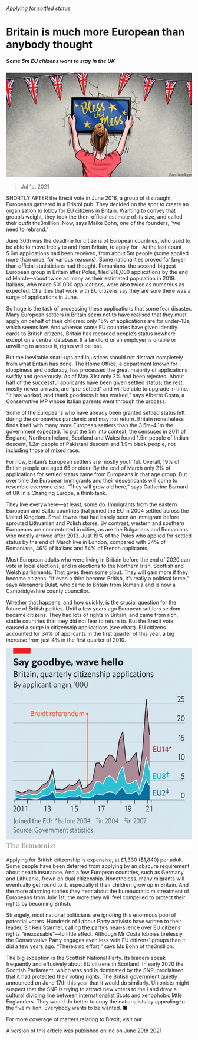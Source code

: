 ###### Applying for settled status

# Britain is much more European than anybody thought 

##### Some 5m EU citizens want to stay in the UK 

![image](images/20210703_brd001.jpg) 

> Jul 1st 2021 

SHORTLY AFTER the Brexit vote in June 2016, a group of distraught Europeans gathered in a Bristol pub. They decided on the spot to create an organisation to lobby for EU citizens in Britain. Wanting to convey that group’s weight, they took the then-official estimate of its size, and called their outfit the3million. Now, says Maike Bohn, one of the founders, “we need to rebrand.”

June 30th was the deadline for citizens of European countries, who used to be able to move freely to and from Britain, to apply for . At the last count 5.6m applications had been received, from about 5m people (some applied more than once, for various reasons). Some nationalities proved far larger than official statisticians had thought. Romanians, the second-biggest European group in Britain after Poles, filed 918,000 applications by the end of March—about twice as many as their estimated population in 2019. Italians, who made 501,000 applications, were also twice as numerous as expected. Charities that work with EU citizens say they are sure there was a surge of applications in June.


So huge is the task of processing these applications that some fear disaster. Many European settlers in Britain seem not to have realised that they must apply on behalf of their children: only 15% of applications are for under-18s, which seems low. And whereas some EU countries have given identity cards to British citizens, Britain has recorded people’s status nowhere except on a central database. If a landlord or an employer is unable or unwilling to access it, rights will be lost.

But the inevitable snarl-ups and injustices should not distract completely from what Britain has done. The Home Office, a department known for sloppiness and obduracy, has processed the great majority of applications swiftly and generously. As of May 31st only 2% had been rejected. About half of the successful applicants have been given settled status; the rest, mostly newer arrivals, are “pre-settled” and will be able to upgrade in time. “It has worked, and thank goodness it has worked,” says Alberto Costa, a Conservative MP whose Italian parents went through the process.

Some of the Europeans who have already been granted settled status left during the coronavirus pandemic and may not return. Britain nonetheless finds itself with many more European settlers than the 3.5m-4.1m the government expected. To put the 5m into context, the censuses in 2011 of England, Northern Ireland, Scotland and Wales found 1.5m people of Indian descent, 1.2m people of Pakistani descent and 1.9m black people, not including those of mixed race.

For now, Britain’s European settlers are mostly youthful. Overall, 19% of British people are aged 65 or older. By the end of March only 2% of applications for settled status came from Europeans in that age group. But over time the European immigrants and their descendants will come to resemble everyone else. “They will grow old here,” says Catherine Barnard of UK in a Changing Europe, a think-tank.

They live everywhere—at least, some do. Immigrants from the eastern European and Baltic countries that joined the EU in 2004 settled across the United Kingdom. Small towns that had barely seen an immigrant before sprouted Lithuanian and Polish stores. By contrast, western and southern Europeans are concentrated in cities, as are the Bulgarians and Romanians who mostly arrived after 2013. Just 19% of the Poles who applied for settled status by the end of March live in London, compared with 34% of Romanians, 46% of Italians and 54% of French applicants.

Most European adults who were living in Britain before the end of 2020 can vote in local elections, and in elections to the Northern Irish, Scottish and Welsh parliaments. That gives them some clout. They will gain more if they become citizens. “If even a third become British, it’s really a political force,” says Alexandra Bulat, who came to Britain from Romania and is now a Cambridgeshire county councillor.

Whether that happens, and how quickly, is the crucial question for the future of British politics. Until a few years ago European settlers seldom became citizens. They had lots of rights in Britain, and came from rich, stable countries that they did not fear to return to. But the Brexit vote caused a surge in citizenship applications (see chart). EU citizens accounted for 34% of applicants in the first quarter of this year, a big increase from just 4% in the first quarter of 2010.

![image](images/20210703_brc738.png) 


Applying for British citizenship is expensive, at £1,330 ($1,840) per adult. Some people have been deterred from applying by an obscure requirement about health insurance. And a few European countries, such as Germany and Lithuania, frown on dual citizenship. Nonetheless, many migrants will eventually get round to it, especially if their children grow up in Britain. And the more alarming stories they hear about the bureaucratic mistreatment of Europeans from July 1st, the more they will feel compelled to protect their rights by becoming British.

Strangely, most national politicians are ignoring this enormous pool of potential voters. Hundreds of Labour Party activists have written to their leader, Sir Keir Starmer, calling the party’s near-silence over EU citizens’ rights “inexcusable”—to little effect. Although Mr Costa lobbies tirelessly, the Conservative Party engages even less with EU citizens’ groups than it did a few years ago. “There’s no effort,” says Ms Bohn of the3million.

The big exception is the Scottish National Party. Its leaders speak frequently and effusively about EU citizens in Scotland. In early 2020 the Scottish Parliament, which was and is dominated by the SNP, proclaimed that it had protected their voting rights. The British government quietly announced on June 17th this year that it would do similarly. Unionists might suspect that the SNP is trying to attract new voters to the i and draw a cultural dividing line between internationalist Scots and xenophobic little Englanders. They would do better to copy the nationalists by appealing to the five million. Everybody wants to be wanted. ■

For more coverage of matters relating to Brexit, visit our 

A version of this article was published online on June 29th 2021

